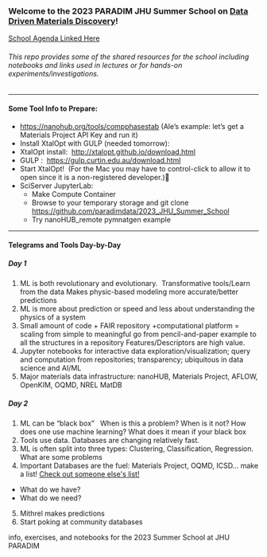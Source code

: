 ### Welcome to the 2023 PARADIM JHU Summer School on [Data Driven Materials Discovery](https://www.paradim.org/2023_JHU_SS)!

[School Agenda Linked Here](https://www.paradim.org/2023_JHU_SS)

###### This repo provides some of the shared resources for the school including notebooks and links used in lectures or for hands-on experiments/investigations.
---
#### Some Tool Info to Prepare:

* https://nanohub.org/tools/compphasestab  (Ale’s example: let’s get a Materials Project API Key and run it)
* Install XtalOpt with GULP (needed tomorrow):
 * XtalOpt install:  http://xtalopt.github.io/download.html
 * GULP :  https://gulp.curtin.edu.au/download.html
 * Start XtalOpt!  (For the Mac you may have to control-click to allow it to open since it is a non-registered developer.)
* SciServer JupyterLab:  
  * Make Compute Container
  * Browse to your temporary storage and git clone https://github.com/paradimdata/2023_JHU_Summer_School
  * Try nanoHUB_remote pymnatgen example
  
---
#### Telegrams and Tools Day-by-Day

##### Day 1
1. ML is both revolutionary and evolutionary.  
Transformative tools/Learn from the data
Makes physic-based modeling more accurate/better predictions
2. ML is more about prediction or speed and less about understanding the physics of a system 
3. Small amount of code + FAIR repository +computational platform = scaling from simple to meaningful
go from pencil-and-paper example to all the structures in a repository
Features/Descriptors are high value.
4. Jupyter notebooks for interactive data exploration/visualization; query and computation from repositories; transparency; ubiquitous in data science and AI/ML
5. Major materials data infrastructure: nanoHUB, Materials Project, AFLOW, OpenKIM, OQMD, NREL MatDB

##### Day 2
1. ML can be “black box”   
When is this a problem? When is it not?  How does one use machine learning?
What does it mean if your black box
2. Tools use data. Databases are changing relatively fast. 
3. ML is often split into three types: Clustering, Classification, Regression. What are some problems 
4. Important Databases are the fuel: Materials Project, OQMD, ICSD… make a list! [Check out someone else's list!](https://github.com/tilde-lab/awesome-materials-informatics)  
 * What do we have?
 * What do we need?  
5. Mithrel makes predictions
6. Start poking at community databases


info, exercises, and notebooks for the 2023 Summer School at JHU PARADIM
